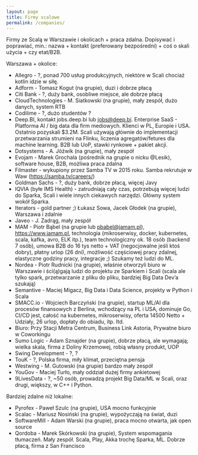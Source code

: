 ```yaml
---
layout: page
title: Firmy scalowe
permalink: /companies/
---
```


Firmy ze Scalą w Warszawie i okolicach + praca zdalna. Dopisywać i poprawiać, min.: nazwa + kontakt (preferowany bezpośredni) + coś o skali użycia + czy etat/B2B.

Warszawa + okolice:
* Allegro - ?, ponad 700 usług produkcyjnych, niektóre w Scali chociaż kotlin idzie w siłę.
* Adform - Tomasz Kogut (na grupie), duzi i dobrze płacą
* Citi Bank - ?, duży bank, osobliwe miejsce, ale dobrze płacą
* CloudTechnologies - M. Siatkowski (na grupie), mały zespół, dużo danych, system RTB
* Codilime - ?, dużo studentów ?
* Deep.BI, kontakt jobs.deep.bi lub jobs@deep.bi. Enterprise SaaS - Platforma AI / big data dla firm mediowych. Klienci w PL, Europie i USA. Ostatnio pozyskali $3.2M. Scali używają głównie do implementacji przetwarzania strumieni na Flinku, liczenia agregatów/fetures dla machine learning. B2B lub UoP, stawki rynkowe + pakiet akcji.
* Dotsystems - A. Jóźwik (na grupie), mały zespół
* Evojam - Marek Grochala (pośrednik na grupie o nicku @Lesik), software house, B2B, możliwa praca zdalna
* Filmaster - wykupiony przez Samba TV w 2015 roku. Samba rekrutuje w Waw (https://samba.tv/careers/)
* Goldman Sachs - ?, duży bank, dobrze płacą, więcej Javy
* IQVIA (byłe IMS Health) - zatrudniają cały czas, potrzebują więcej ludzi do Sparka, Scali i wiele innych ciekawych narzędzi. Główny system wokół Sparka.
* Iterators - gold partner ;) Łukasz Sowa, Jacek Głodek (na grupie), Warszawa i zdalnie
* Javeo - J. Zadrąg, mały zespół
* MAM - Piotr Bąbel (na grupie lub pbabel@jamam.pl), https://www.jamam.pl, technologia (mikroserwisy, docker, kubernetes, scala, kafka, avro, ELK itp.), team technologiczny ok. 18 osób (backend 7 osób), umowa B2B do 16 tys netto + VAT (negocjowalne jeśli ktoś dobry), płatny urlop (26 dni), możliwość częściowej pracy zdalnej, elastyczne godziny pracy, integracje ;) Szukamy też ludzi do ML.
* Nordea - Piotr Rudnicki (na grupie), właśnie otworzyli biuro w Warszawie i ści(ą)gają ludzi do projektu ze Sparkiem i Scali (scala ale tylko spark, przetwarzanie z pliku do pliku, bardziej Big Data Dev’a szukają)
* Semantive - Maciej Migacz, Big Data i Data Science, projekty w Python i Scala
* SMACC.io - Wojciech Barczyński (na grupie), startup ML/AI dla procesów finansowych z Berlina, wchodzący na PL i USA, dominuje Go, CI/CD jest, całość na kubernetes, mikroserwisy, oferta 14500 Netto + Udziały, 26 urlop, dopłaty do obiadu, itp. Itd.
* Biuro: Przy Stacji Metra Centrum, Business Link Astoria, Prywatne biuro w Coworkingu
* Sumo Logic - Adam Sznajder (na grupie), dobrze płacą, ale wymagają; wielka skala, firma z Doliny Krzemowej, robią własny produkt, UOP
* Swing Development - ?, ?
* TouK - ?, Polska firma, miły klimat, przeciętna pensja
* Westwing - M. Gutowski (na grupie) bardzo mały zespół
* YouGov - Maciej Turło, mały oddział dużej firmy ankietowej
* 9LivesData - ?, ~50 osób, prowadzą projekt Big Data/ML w Scali, oraz drugi, większy, w C++ i Python.

Bardziej zdalne niż lokalne:
* Pyrofex - Paweł Szulc (na grupie), USA mocno funkcyjnie
* Scalac - Mariusz Nosiński (na grupie), wypożyczają na świat, duzi
* SoftwareMill - Adam Warski (na grupie), praca mocno otwarta, jak open source
* Qordoba - Marek Skórkowski (na grupie), System wspomagania tłumaczeń. Mały zespół. Scala, Play, Akka trochę Sparka, ML. Dobrze płacą, firma z San Francisco

